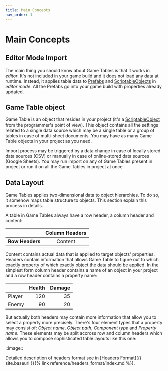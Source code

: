 ```yaml
---
title: Main Concepts
nav_order: 1
---
```

# Main Concepts

## Editor Mode Import

The main thing you should know about Game Tables is that it works in *editor*. It's not included in your game build and it does not load any data at runtime. Instead, it applies table data to [Prefabs](https://docs.unity3d.com/Manual/Prefabs.html) and [ScriptableObjects](https://docs.unity3d.com/Manual/class-ScriptableObject.html) in *editor mode*. All the Prefabs go into your game build with properties already updated.

## Game Table object

Game Table is an object that resides in your project (it's a [ScriptableObject](https://docs.unity3d.com/Manual/class-ScriptableObject.html) from the programmer's point of view). This object contains all the settings related to a single data source which may be a single table or a group of tables in case of multi-sheet documents. You may have as many Game Table objects in your project as you need.

Import process may be triggered by a data change in case of locally stored data sources (CSV) or manually in case of online-stored data sources (Google Sheets). You may run import on any of Game Tables present in project or run it on all the Game Tables in project at once.

## Data Layout

Game Tables applies two-dimensional data to object hierarchies. To do so, it somehow maps table structure to objects. This section explain this process in details.

A table in Game Tables always have a row header, a column header and content:

|                 | Column Headers |
|:---------------:|:--------------:|
| **Row Headers** | Content        |

Content contains actual data that is applied to target objects' properties. Headers contain information that allows Game Table to figure out to which exactly property of which exactly object the data should be applied. In the simplest form column header contains a name of an object in your project and a row header contains a property name:

|          | Health | Damage |
|:---------|-------:|-------:|
| Player   | 120    | 35     |
| Enemy    | 90     | 20     |

But actually both headers may contain more information that allow you to select a property more precisely. There's four element types that a property may consist of: *Object name*, *Object path*, *Component type* and *Property name*. These elements may be split accross row and column headers which allows you to compose sophisticated table layouts like this one:

::image::

Detailed description of headers format see in [Headers Format]({{ site.baseurl }}{% link reference/headers_format/index.md %}).
